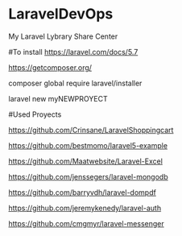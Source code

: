 # LaravelDevOps
My Laravel Lybrary Share Center


#To install
https://laravel.com/docs/5.7

https://getcomposer.org/

composer global require laravel/installer

laravel new myNEWPROYECT

#Used Proyects 

https://github.com/Crinsane/LaravelShoppingcart

https://github.com/bestmomo/laravel5-example

https://github.com/Maatwebsite/Laravel-Excel 

https://github.com/jenssegers/laravel-mongodb 

https://github.com/barryvdh/laravel-dompdf 

https://github.com/jeremykenedy/laravel-auth 

https://github.com/cmgmyr/laravel-messenger 

